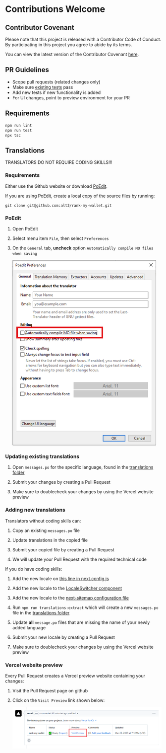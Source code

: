 # Contributions Welcome

## Contributor Covenant

Please note that this project is released with a Contributor Code of Conduct. By participating in this project you agree to abide by its terms.

You can view the latest version of the Contributor Covenant [here](https://www.contributor-covenant.org/version/2/1/code_of_conduct).

## PR Guidelines

- Scope pull requests (related changes only)
- Make sure [existing tests](./test) pass
- Add new tests if new functionality is added
- For UI changes, point to preview environment for your PR

## Requirements

```
npm run lint
npm run test
npx tsc
```

## Translations

TRANSLATORS DO NOT REQUIRE CODING SKILLS!!!

### Requirements

Either use the Github website or download [PoEdit](https://poedit.net/).

If you are using PoEdit, create a local copy of the source files by running:

```
git clone git@github.com:alt3/rank-my-wallet.git
```

### PoEdit

1. Open PoEdit

2. Select menu item `File`, then select `Preferences`

3. On the `General` tab, **uncheck** option `Automatically compile MO files when saving`

   ![Screenshot of PoEdit MO setting](./docs/img/poedit-disable-mo-files.png)

### Updating existing translations

1. Open `messages.po` for the specific language, found in the [translations folder](https://github.com/alt3/rank-my-wallet/tree/main/src/translations/locales)

2. Submit your changes by creating a Pull Request

3. Make sure to doublecheck your changes by using the Vercel website preview

### Adding new translations

Translators without coding skills can:

1. Copy an existing `messages.po` file

2. Update translations in the copied file

3. Submit your copied file by creating a Pull Request

4. We will update your Pull Request with the required technical code

If you do have coding skills:

1. Add the new locale on [this line in next.config.js](https://github.com/alt3/rank-my-wallet/blob/main/next.config.js#L11)

2. Add the new locale to the [LocaleSwitcher component](https://github.com/alt3/rank-my-wallet/blob/main/src/components/LocaleSwitcher.tsx)

3. Add the new locale to the [next-sitemap configuration file](https://github.com/alt3/rank-my-wallet/blob/main/next-sitemap.config.js#L7)

4. Run `npm run translations:extract` which will create a new `messages.po` file in the [translations folder](https://github.com/alt3/rank-my-wallet/tree/main/src/translations/)

5. Update **all** `message.po` files that are missing the name of your newly added language

6. Submit your new locale by creating a Pull Request

7. Make sure to doublecheck your changes by using the Vercel website preview

### Vercel website preview

Every Pull Request creates a Vercel preview website containing your changes:

1. Visit the Pull Request page on github

2. Click on the `Visit Preview` link shown below:

   ![Screenshot of Vercel preview button](./docs/img/vercel-preview.png)
